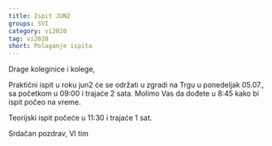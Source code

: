 ```yaml
---
title: Ispit JUN2
groups: SVI
category: vi2020
tag: vi2020
short: Polaganje ispita
---
```


Drage koleginice i kolege,

Praktični ispit u roku jun2 će se održati u zgradi na Trgu u ponedeljak 05.07., sa početkom u 09:00 i trajaće 2 sata. Molimo Vas da dođete u 8:45 kako bi ispit počeo na vreme.

Teorijski ispit počeće u 11:30 i trajaće 1 sat. 

Srdačan pozdrav,
VI tim


